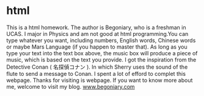 # html
This is a html homework. The author is Begoniary, who is a freshman in UCAS. I major in Physics and am not good at html programming.You can type whatever you want, including numbers, English words, Chinese words or maybe Mars Language (if you happen to master that).
As long as you type your text into the text box above, the music box will produce a piece of music, which is based on the text you provide.
I got the inspiration from the Detective Conan ( 名探偵コナン ). In which Sherry uses the sound of the flute to send a message to Conan.
I spent a lot of efford to complet this webpage. Thanks for visiting is webpage. If you want to know more about me, welcome to visit my blog.
www.begoniary.com
